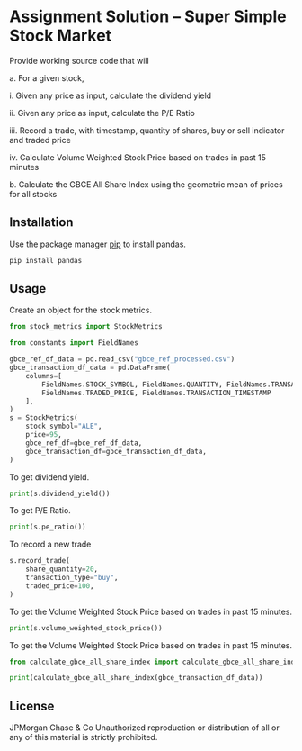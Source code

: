#  Assignment Solution – Super Simple Stock Market

Provide working source code that will 

a. For a given stock, 

i. Given any price as input, calculate the dividend yield

ii. Given any price as input, calculate the P/E Ratio

iii. Record a trade, with timestamp, quantity of shares, buy or sell indicator and traded price

iv. Calculate Volume Weighted Stock Price based on trades in past 15 minutes

b. Calculate the GBCE All Share Index using the geometric mean of prices for all stocks

## Installation

Use the package manager [pip](https://pip.pypa.io/en/stable/) to install pandas.

```bash
pip install pandas
```

## Usage
Create an object for the stock metrics. 
```python
from stock_metrics import StockMetrics

from constants import FieldNames

gbce_ref_df_data = pd.read_csv("gbce_ref_processed.csv")
gbce_transaction_df_data = pd.DataFrame(
    columns=[
        FieldNames.STOCK_SYMBOL, FieldNames.QUANTITY, FieldNames.TRANSACTION_TYPE, 
        FieldNames.TRADED_PRICE, FieldNames.TRANSACTION_TIMESTAMP
    ],
)
s = StockMetrics(
    stock_symbol="ALE",
    price=95,
    gbce_ref_df=gbce_ref_df_data,
    gbce_transaction_df=gbce_transaction_df_data,
)
```
To get dividend yield. 
```python
print(s.dividend_yield())
```
To get P/E Ratio.
```python
print(s.pe_ratio())
```
To record a new trade 
```python
s.record_trade(
    share_quantity=20,
    transaction_type="buy",
    traded_price=100,
)
```
To get the Volume Weighted Stock Price based on trades in past 15 minutes.
```python
print(s.volume_weighted_stock_price())
```
To get the Volume Weighted Stock Price based on trades in past 15 minutes.
```python
from calculate_gbce_all_share_index import calculate_gbce_all_share_index

print(calculate_gbce_all_share_index(gbce_transaction_df_data))
```

## License

JPMorgan Chase & Co Unauthorized reproduction or distribution of all or any of this material is strictly prohibited.
